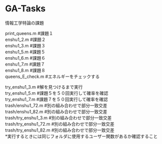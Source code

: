 # GA-Tasks
情報工学特論の課題  

print_queens.m #課題１  
enshu1_2.m #課題２  
enshu1_3.m #課題３  
enshu1_5.m #課題５  
enshu1_6.m #課題６  
enshu1_7.m #課題７  
enshu1_8.m #課題８  
queens_E_check.m #エネルギーをチェックする  
  
try_enshu1_3.m #解を見つけるまで実行  
try_enshu1_5.m #課題５を５０回実行して確率を確認  
try_enshu1_7.m #課題７を５０回実行して確率を確認  
trash/enshu1_72.m #別の組み合わせで部分一致交差  
trash/enshu1_82.m #別の組み合わせで部分一致交差  
trash/try_enshu1_3.m #別の組み合わせで部分一致交差  
trash/try_enshu1_72.m #別の組み合わせで部分一致交差  
trash/try_enshu1_82.m #別の組み合わせで部分一致交差  
*実行するときには同じフォルダに使用するユーザー関数があるか確認すること
